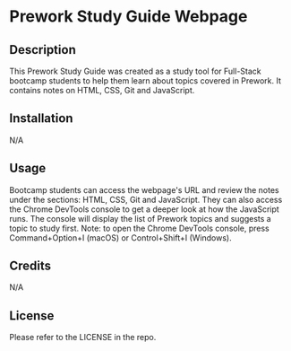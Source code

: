 # Prework Study Guide Webpage

## Description

This Prework Study Guide was created as a study tool for Full-Stack bootcamp students to help them learn about topics covered in Prework. It contains notes on HTML, CSS, Git and JavaScript.

## Installation

N/A

## Usage

Bootcamp students can access the webpage's URL and review the notes under the sections: HTML, CSS, Git and JavaScript. They can also access the Chrome DevTools console to get a deeper look at how the JavaScript runs. The console will display the list of Prework topics and suggests a topic to study first. Note: to open the Chrome DevTools console, press Command+Option+I (macOS) or Control+Shift+I (Windows).


## Credits

N/A

## License

Please refer to the LICENSE in the repo.